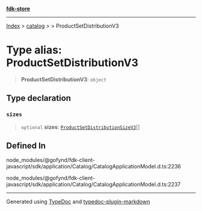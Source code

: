 [**fdk-store**](../../../README.md)
***

[Index](../../../API.md) > [catalog](../../README.md) > [<internal>](../README.md) > ProductSetDistributionV3

# Type alias: ProductSetDistributionV3

> **ProductSetDistributionV3**: `object`

## Type declaration

### `sizes`

> `optional` **sizes**: [`ProductSetDistributionSizeV3`](type-alias.ProductSetDistributionSizeV3.md)[]

## Defined In

node\_modules/@gofynd/fdk-client-javascript/sdk/application/Catalog/CatalogApplicationModel.d.ts:2236

node\_modules/@gofynd/fdk-client-javascript/sdk/application/Catalog/CatalogApplicationModel.d.ts:2237

***
Generated using [TypeDoc](https://typedoc.org/) and [typedoc-plugin-markdown](https://www.npmjs.com/package/typedoc-plugin-markdown)
